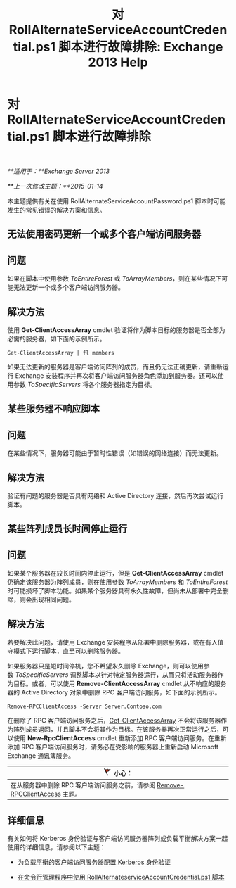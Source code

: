 ﻿---
title: '对 RollAlternateServiceAccountCredential.ps1 脚本进行故障排除: Exchange 2013 Help'
TOCTitle: 对 RollAlternateServiceAccountCredential.ps1 脚本进行故障排除
ms:assetid: 2bbf36d3-eb89-4f92-a8de-259a7cb64d62
ms:mtpsurl: https://technet.microsoft.com/zh-cn/library/Ff808310(v=EXCHG.150)
ms:contentKeyID: 63918694
ms.date: 05/21/2018
mtps_version: v=EXCHG.150
ms.translationtype: MT
---

# 对 RollAlternateServiceAccountCredential.ps1 脚本进行故障排除

 

_**适用于：**Exchange Server 2013_

_**上一次修改主题：**2015-01-14_

本主题提供有关在使用 RollAlternateServiceAccountPassword.ps1 脚本时可能发生的常见错误的解决方案和信息。

## 无法使用密码更新一个或多个客户端访问服务器

## 问题

如果在脚本中使用参数 *ToEntireForest* 或 *ToArrayMembers*，则在某些情况下可能无法更新一个或多个客户端访问服务器。

## 解决方法

使用 **Get-ClientAccessArray** cmdlet 验证将作为脚本目标的服务器是否全部为必需的服务器，如下面的示例所示。

    Get-ClientAccessArray | fl members

如果无法更新的服务器是客户端访问阵列的成员，而且仍无法正确更新，请重新运行 Exchange 安装程序并再次将客户端访问服务器角色添加到服务器。还可以使用参数 *ToSpecificServers* 将各个服务器指定为目标。

## 某些服务器不响应脚本

## 问题

在某些情况下，服务器可能由于暂时性错误（如错误的网络连接）而无法更新。

## 解决方法

验证有问题的服务器是否具有网络和 Active Directory 连接，然后再次尝试运行脚本。

## 某些阵列成员长时间停止运行

## 问题

如果某个服务器在较长时间内停止运行，但是 **Get-ClientAccessArray** cmdlet 仍确定该服务器为阵列成员，则在使用参数 *ToArrayMembers* 和 *ToEntireForest* 时可能损坏了脚本功能。如果某个服务器具有永久性故障，但尚未从部署中完全删除，则会出现相同问题。

## 解决方法

若要解决此问题，请使用 Exchange 安装程序从部署中删除服务器，或在有人值守模式下运行脚本，直至可以删除服务器。

如果服务器只是短时间停机，您不希望永久删除 Exchange，则可以使用参数 *ToSpecificServers* 调整脚本以针对特定服务器运行，从而只将活动服务器作为目标。或者，可以使用 **Remove-ClientAccessArray** cmdlet 从不响应的服务器的 Active Directory 对象中删除 RPC 客户端访问服务，如下面的示例所示。

    Remove-RPCClientAccess -Server Server.Contoso.com

在删除了 RPC 客户端访问服务之后，[Get-ClientAccessArray](https://technet.microsoft.com/zh-cn/library/dd297976\(v=exchg.150\)) 不会将该服务器作为阵列成员返回，并且脚本不会将其作为目标。在该服务器再次正常运行之后，可以使用 **New-RpcClientAccess** cmdlet 重新添加 RPC 客户端访问服务。在重新添加 RPC 客户端访问服务时，请务必在受影响的服务器上重新启动 Microsoft Exchange 通讯簿服务。

<table>
<thead>
<tr class="header">
<th><img src="images/Dd876845.Caution(EXCHG.150).gif" title="小心" alt="小心" />小心：</th>
</tr>
</thead>
<tbody>
<tr class="odd">
<td>在从服务器中删除 RPC 客户端访问服务之前，请参阅 <a href="https://technet.microsoft.com/zh-cn/library/dd298151(v=exchg.150)">Remove-RPCClientAccess</a> 主题。</td>
</tr>
</tbody>
</table>


## 详细信息

有关如何将 Kerberos 身份验证与客户端访问服务器阵列或负载平衡解决方案一起使用的详细信息，请参阅以下主题：

  - [为负载平衡的客户端访问服务器配置 Kerberos 身份验证](configuring-kerberos-authentication-for-load-balanced-client-access-servers-exchange-2013-help.md)

  - [在命令行管理程序中使用 RollAlternateserviceAccountCredential.ps1 脚本](using-the-rollalternateserviceaccountcredential-ps1-script-in-the-shell-exchange-2013-help.md)

